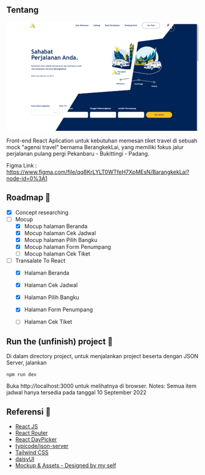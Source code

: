## Tentang

![Screenshot of the running project](https://raw.githubusercontent.com/hilmiha/barangkekLai/master/src/assets/dev/sc_dev2.png)

Front-end React Aplication untuk kebutuhan memesan tiket travel di sebuah mock "agensi travel" bernama BerangkekLai, yang memiliki fokus jalur perjalanan pulang pergi Pekanbaru - Bukittingi - Padang.

Figma Link : https://www.figma.com/file/qq8KrLYLT0WTfeH7XpMEsN/BarangkekLai?node-id=0%3A1

## Roadmap 🚧
- [x] Concept researching
- [ ] Mocup
  - [x] Mocup halaman Beranda 
  - [x] Mocup halaman Cek Jadwal
  - [x] Mocup halaman Pilih Bangku
  - [x] Mocup halaman Form Penumpang
  - [ ] Mocup halaman Cek Tiket
- [ ] Transalate To React
  - [x] Halaman Beranda 
  - [x] Halaman Cek Jadwal
  - [x] Halaman Pilih Bangku
  - [x] Halaman Form Penumpang
  - [ ] Halaman Cek Tiket



## Run the (unfinish) project 🚀

Di dalam directory project, untuk menjalankan project beserta dengan JSON Server, jalankan

    npm run dev

Buka http://localhost:3000 untuk melihatnya di browser.
Notes:
  Semua item jadwal hanya tersedia pada tanggal 10 September 2022
  
## Referensi 📑

- [React JS](https://reactjs.org/)
- [React Router](https://reactrouter.com/en/main)
- [React DayPicker](https://react-day-picker.js.org/)
- [typicode/json-server](https://github.com/typicode/json-server)
- [Tailwind CSS](https://tailwindcss.com/)
- [daisyUI](https://daisyui.com/)
- [Mockup & Assets - Designed by my self](https://www.figma.com/file/qq8KrLYLT0WTfeH7XpMEsN/BarangkekLai?node-id=0%3A1)
